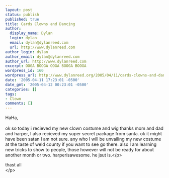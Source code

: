 ```yaml
---
layout: post
status: publish
published: true
title: Cards Clowns and Dancing
author:
  display_name: Dylan
  login: dylan
  email: dylan@dylanreed.com
  url: http://www.dylanreed.com
author_login: dylan
author_email: dylan@dylanreed.com
author_url: http://www.dylanreed.com
excerpt: OOGA BOOGA OOGA BOOGA BOOGA
wordpress_id: 160
wordpress_url: http://www.dylanreed.org/2005/04/11/cards-clowns-and-dancing/
date: '2005-04-11 17:23:01 -0500'
date_gmt: '2005-04-12 00:23:01 -0500'
categories: []
tags:
- Clown
comments: []
---
```

<p>HaHa,<br &#47;><br />
ok so today i recieved my new clown costume and wig thanks mom and dad and harper, I also recieved my super secret package from santa. ok it might have been satan I am not sure. any who I will be unvailing my new costume at the taste of weld county if you want to see go there. also I am learning new tricks to show to people, those however will not be ready for about another month or two. harperisawesome. he jsut is.<&#47;p></p>
<p>thast all<br />
<&#47;p></p>
